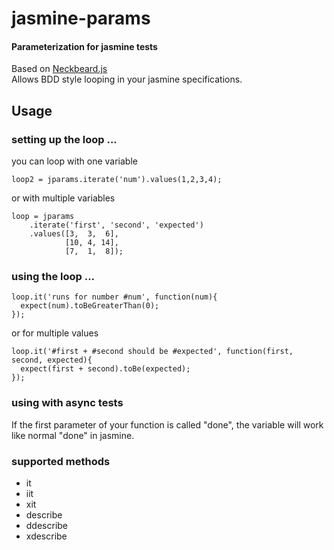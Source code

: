 # jasmine-params
#### Parameterization for jasmine tests
Based on [Neckbeard.js](https://github.com/desirable-objects/neckbeard.js/)  
Allows BDD style looping in your jasmine specifications. 

## Usage
### setting up the loop ...

you can loop with one variable

    loop2 = jparams.iterate('num').values(1,2,3,4);

or with multiple variables

    loop = jparams
        .iterate('first', 'second', 'expected')
        .values([3,  3,  6],
                [10, 4, 14],
                [7,  1,  8]);

### using the loop ...

    loop.it('runs for number #num', function(num){
      expect(num).toBeGreaterThan(0);
    });

or for multiple values

    loop.it('#first + #second should be #expected', function(first, second, expected){
      expect(first + second).toBe(expected);
    });

### using with async tests

If the first parameter of your function is called "done", the variable will work like normal "done" in jasmine. 

### supported methods

* it
* iit
* xit
* describe
* ddescribe
* xdescribe
